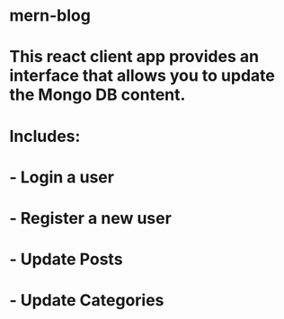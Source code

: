 # mern-blog

# This react client app provides an interface that allows you to update the Mongo DB content.

# Includes:

# - Login a user

# - Register a new user

# - Update Posts

# - Update Categories
